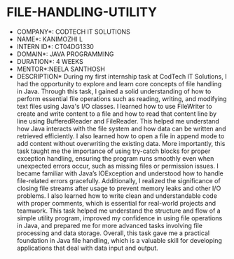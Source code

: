 # FILE-HANDLING-UTILITY
* COMPANY*: CODTECH IT SOLUTIONS
* NAME*: KANIMOZHI L
* INTERN ID*: CT04DG1330
* DOMAIN*: JAVA PROGRAMMING
* DURATION*: 4 WEEKS
* MENTOR*:NEELA SANTHOSH
* DESCRIPTION*
  During my first internship task at CodTech IT Solutions, I had the opportunity to explore and learn core concepts of file handling in Java. Through this task, I gained a solid understanding of how to perform essential file operations such as reading, writing, and modifying text files using Java's I/O classes. I learned how to use FileWriter to create and write content to a file and how to read that content line by line using BufferedReader and FileReader. This helped me understand how Java interacts with the file system and how data can be written and retrieved efficiently. I also learned how to open a file in append mode to add content without overwriting the existing data. More importantly, this task taught me the importance of using try-catch blocks for proper exception handling, ensuring the program runs smoothly even when unexpected errors occur, such as missing files or permission issues. I became familiar with Java’s IOException and understood how to handle file-related errors gracefully. Additionally, I realized the significance of closing file streams after usage to prevent memory leaks and other I/O problems. I also learned how to write clean and understandable code with proper comments, which is essential for real-world projects and teamwork. This task helped me understand the structure and flow of a simple utility program, improved my confidence in using file operations in Java, and prepared me for more advanced tasks involving file processing and data storage. Overall, this task gave me a practical foundation in Java file handling, which is a valuable skill for developing applications that deal with data input and output.
